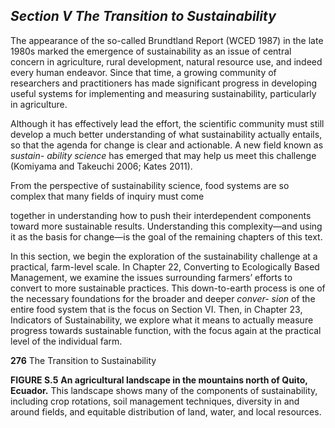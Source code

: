 ## _Section V_ _The Transition to Sustainability_

The appearance of the so-called Brundtland Report (WCED 1987) in the late 1980s marked the emergence of sustainability as an issue of central concern in agriculture, rural development, natural resource use, and indeed every human endeavor. Since that time, a growing community of researchers and practitioners has made significant progress in developing useful systems for implementing and measuring sustainability, particularly in agriculture.

Although it has effectively lead the effort, the scientific community must still develop a much better understanding of what sustainability actually entails, so that the agenda for change is clear and actionable. A new field known as _sustain-_ _ability science_ has emerged that may help us meet this challenge (Komiyama and Takeuchi 2006; Kates 2011).

From the perspective of sustainability science, food systems are so complex that many fields of inquiry must come

together in understanding how to push their interdependent components toward more sustainable results. Understanding this complexity—and using it as the basis for change—is the goal of the remaining chapters of this text.

In this section, we begin the exploration of the sustainability challenge at a practical, farm-level scale. In Chapter 22, Converting to Ecologically Based Management, we examine the issues surrounding farmers’ efforts to convert to more sustainable practices. This down-to-earth process is one of the necessary foundations for the broader and deeper _conver-_ _sion_ of the entire food system that is the focus on Section VI. Then, in Chapter 23, Indicators of Sustainability, we explore what it means to actually measure progress towards sustainable function, with the focus again at the practical level of the individual farm.

**276** The Transition to Sustainability

**FIGURE S.5** **An agricultural landscape in the mountains north of Quito, Ecuador.** This landscape shows many of the components of sustainability, including crop rotations, soil management techniques, diversity in and around fields, and equitable distribution of land, water, and local resources.
